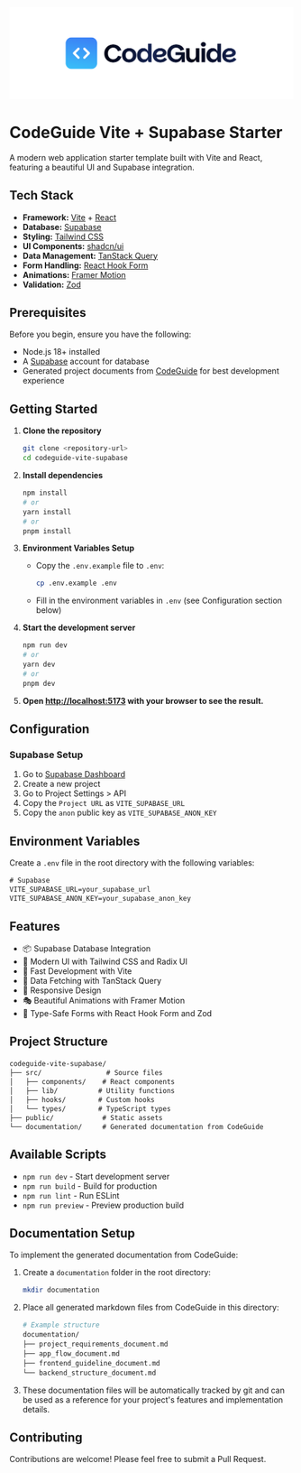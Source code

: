 [![CodeGuide](/codeguide-backdrop.svg)](https://codeguide.dev)

# CodeGuide Vite + Supabase Starter

A modern web application starter template built with Vite and React, featuring a beautiful UI and Supabase integration.

## Tech Stack

- **Framework:** [Vite](https://vitejs.dev/) + [React](https://react.dev/)
- **Database:** [Supabase](https://supabase.com/)
- **Styling:** [Tailwind CSS](https://tailwindcss.com/)
- **UI Components:** [shadcn/ui](https://ui.shadcn.com/)
- **Data Management:** [TanStack Query](https://tanstack.com/query)
- **Form Handling:** [React Hook Form](https://react-hook-form.com/)
- **Animations:** [Framer Motion](https://www.framer.com/motion/)
- **Validation:** [Zod](https://zod.dev/)

## Prerequisites

Before you begin, ensure you have the following:

- Node.js 18+ installed
- A [Supabase](https://supabase.com/) account for database
- Generated project documents from [CodeGuide](https://codeguide.dev/) for best development experience

## Getting Started

1. **Clone the repository**

   ```bash
   git clone <repository-url>
   cd codeguide-vite-supabase
   ```

2. **Install dependencies**

   ```bash
   npm install
   # or
   yarn install
   # or
   pnpm install
   ```

3. **Environment Variables Setup**

   - Copy the `.env.example` file to `.env`:
     ```bash
     cp .env.example .env
     ```
   - Fill in the environment variables in `.env` (see Configuration section below)

4. **Start the development server**

   ```bash
   npm run dev
   # or
   yarn dev
   # or
   pnpm dev
   ```

5. **Open [http://localhost:5173](http://localhost:5173) with your browser to see the result.**

## Configuration

### Supabase Setup

1. Go to [Supabase Dashboard](https://app.supabase.com/)
2. Create a new project
3. Go to Project Settings > API
4. Copy the `Project URL` as `VITE_SUPABASE_URL`
5. Copy the `anon` public key as `VITE_SUPABASE_ANON_KEY`

## Environment Variables

Create a `.env` file in the root directory with the following variables:

```env
# Supabase
VITE_SUPABASE_URL=your_supabase_url
VITE_SUPABASE_ANON_KEY=your_supabase_anon_key
```

## Features

- 📦 Supabase Database Integration
- 🎨 Modern UI with Tailwind CSS and Radix UI
- 🚀 Fast Development with Vite
- 🔄 Data Fetching with TanStack Query
- 📱 Responsive Design
- 🎭 Beautiful Animations with Framer Motion
- 📝 Type-Safe Forms with React Hook Form and Zod

## Project Structure

```
codeguide-vite-supabase/
├── src/                # Source files
│   ├── components/    # React components
│   ├── lib/          # Utility functions
│   ├── hooks/        # Custom hooks
│   └── types/        # TypeScript types
├── public/            # Static assets
└── documentation/     # Generated documentation from CodeGuide
```

## Available Scripts

- `npm run dev` - Start development server
- `npm run build` - Build for production
- `npm run lint` - Run ESLint
- `npm run preview` - Preview production build

## Documentation Setup

To implement the generated documentation from CodeGuide:

1. Create a `documentation` folder in the root directory:

   ```bash
   mkdir documentation
   ```

2. Place all generated markdown files from CodeGuide in this directory:

   ```bash
   # Example structure
   documentation/
   ├── project_requirements_document.md
   ├── app_flow_document.md
   ├── frontend_guideline_document.md
   └── backend_structure_document.md
   ```

3. These documentation files will be automatically tracked by git and can be used as a reference for your project's features and implementation details.

## Contributing

Contributions are welcome! Please feel free to submit a Pull Request.
